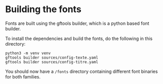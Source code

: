 # Building the fonts

Fonts are built using the gftools builder, which is a python based font builder.

To install the dependencies and build the fonts, do the following in this directory:

```
python3 -m venv venv
gftools builder sources/config-texte.yaml
gftools builder sources/config-titre.yaml
```

You should now have a `/fonts` directory containing different font binaries for both families.